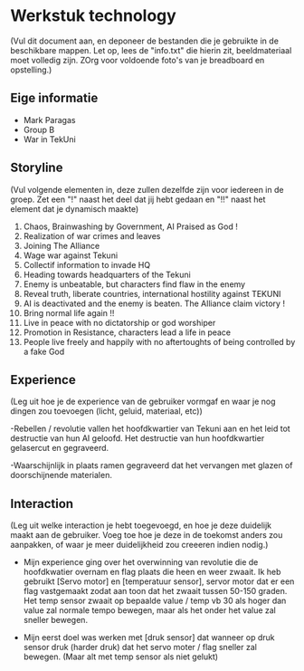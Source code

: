 # Werkstuk technology

(Vul dit document aan, en deponeer de bestanden die je gebruikte in de beschikbare mappen. Let op, lees de "info.txt" die hierin zit, beeldmateriaal moet volledig zijn. ZOrg voor voldoende foto's van je breadboard en opstelling.)


## Eige informatie

- Mark Paragas
- Group B
- War in TekUni


## Storyline 

(Vul volgende elementen in, deze zullen dezelfde zijn voor iedereen in de groep. Zet een "!" naast het deel dat jij hebt gedaan en "!!" naast het element dat je dynamisch maakte)

1. Chaos, Brainwashing by Government, AI Praised as God !
2. Realization of war crimes and leaves
3. Joining The Alliance
4. Wage war against Tekuni
5. Collectif information to invade HQ
6. Heading towards headquarters of the Tekuni
7. Enemy is unbeatable, but characters find flaw in the enemy
8. Reveal truth, liberate countries, international hostility against TEKUNI
9. AI is deactivated and the enemy is beaten. The Alliance claim victory !
10. Bring normal life again !!
11. Live in peace with no dictatorship or god worshiper
12. Promotion in Resistance, characters lead a life in peace
13. People live freely and happily with no aftertoughts of being controlled by a fake God

## Experience

(Leg uit hoe je de experience van de gebruiker vormgaf en waar je nog dingen zou toevoegen (licht, geluid, materiaal, etc))

-Rebellen / revolutie vallen het hoofdkwartier van Tekuni aan en het leid tot destructie van hun AI geloofd.
Het destructie van hun hoofdkwartier gelasercut en gegraveerd.

-Waarschijnlijk in plaats ramen gegraveerd dat het vervangen met glazen of doorschijnende materialen.

## Interaction

(Leg uit welke interaction je hebt toegevoegd, en hoe je deze duidelijk maakt aan de gebruiker. Voeg toe hoe je deze in de toekomst anders zou aanpakken, of waar je meer duidelijkheid zou creeeren indien nodig.)

- Mijn experience ging over het overwinning van revolutie die de hoofdkwatier overnam en flag plaats die heen en weer zwaait. Ik heb gebruikt [Servo motor] en [temperatuur sensor], servor motor dat er een flag vastgemaakt zodat aan toon dat het zwaait tussen 50-150 graden. Het temp sensor zwaait op bepaalde value / temp vb 30 als hoger dan value zal normale tempo bewegen, maar als het onder het value zal sneller bewegen.

- Mijn eerst doel was werken met [druk sensor] dat wanneer op druk sensor druk (harder druk) dat het servo moter / flag sneller zal bewegen. (Maar alt met temp sensor als niet gelukt)




